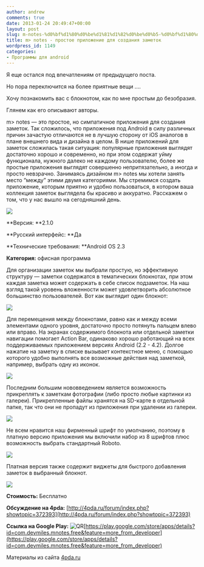 ```yaml
---
author: andrew
comments: true
date: 2013-01-24 20:49:47+00:00
layout: post
slug: m-notes-%d0%bf%d1%80%d0%be%d1%81%d1%82%d0%be%d0%b5-%d0%bf%d1%80%d0%b8%d0%bb%d0%be%d0%b6%d0%b5%d0%bd%d0%b8%d0%b5-%d0%b4%d0%bb%d1%8f-%d1%81%d0%be%d0%b7%d0%b4%d0%b0%d0%bd%d0%b8%d1%8f-%d0%b7%d0%b0
title: m> notes - простое приложение для создания заметок
wordpress_id: 1149
categories:
- Программы для android
---
```


Я еще остался под впечатлениям от предыдущего поста.





Но пора переключится на более приятные вещи ....





Хочу познакомить вас с блокнотом, как по мне простым до безобразия.





Глянем как его описывают авторы.


 <!-- more -->


m> notes — это простое, но симпатичное приложения для создания заметок. Так сложилось, что приложения под Android в силу различных причин зачастую отличаются не в лучшую сторону от iOS аналогов в плане внешнего вида и дизайна в целом. В нише приложений для заметок сложилась такая ситуация: популярные приложения выглядят достаточно хорошо и современно, но при этом содержат уйму функционала, нужного далеко не каждому пользователю, более же простые приложения выглядят совершенно непритязательно, а иногда и просто невзрачно. Занимаясь дизайном m> notes мы хотели занять место “между” этими двумя категориями. Мы стремимся создать приложение, которым приятно и удобно пользоваться, в котором ваша коллекция заметок выглядела бы красиво и аккуратно. Расскажем о том, что у нас вышло на сегодняшний день.





![](http://s.4pda.ru/wp-content/uploads/2013/01/screenshot-1-ru-288x480.png)





**Версия: **2.1.0





**Русский интерфейс: **Да





**Технические требования: **Android OS 2.3





**Категория:** офисная программа









Для организации заметок мы выбрали простую, но эффективную структуру — заметки содержатся в тематических блокнотах, при этом каждая заметка может содержать в себе список подзаметок. На наш взгляд такой уровень вложенности может удовлетворить абсолютное большинство пользователей. Вот как выглядит один блокнот:





**![](http://s.4pda.ru/wp-content/uploads/2013/01/screenshot-6-ru-288x480.png)**





Для перемещения между блокнотами, равно как и между всеми элементами одного уровня, достаточно просто потянуть пальцем влево или вправо. На экранах содержимого блокнота или отдельной заметки навигации помогает Action Bar, одинаково хорошо работающий на всех поддерживаемых приложением версиях Android (2.2 - 4.2). Долгое нажатие на заметку в списке вызывает контекстное меню, с помощью которого удобно выполнять все возможные действия над заметкой, например, выбрать одну из иконок.





**![](http://s.4pda.ru/wp-content/uploads/2013/01/screenshot-7-ru-288x480.png)**





Последним большим нововведением является возможность прикреплять к заметкам фотографии (либо просто любые картинки из галереи). Прикрепленные файлы хранятся на SD-карте в отдельной папке, так что они не пропадут из приложения при удалении из галереи.





**![](http://s.4pda.ru/wp-content/uploads/2013/01/screenshot-2-ru-288x480.png)**





Не всем нравится наш фирменный шрифт по умолчанию, поэтому в платную версию приложения мы включили набор из 8 шрифтов плюс возможность выбрать стандартный Roboto.





**![](http://s.4pda.ru/wp-content/uploads/2013/01/screenshot-5-ru-288x480.png)**





Платная версия также содержит виджеты для быстрого добавления заметок в выбранный блокнот.





**![](http://s.4pda.ru/wp-content/uploads/2013/01/widgets-288x480.png)**





**Стоимость:** Бесплатно





**Обсуждение на 4pda:** [http://4pda.ru/forum/index.php?showtopic=372393](http://4pda.ru/forum/index.php?showtopic=372393)





**Ссылка на Google Play:** ![QR](http://s.4pda.ru/forum/style_images/1/qr_code.gif)[https://play.google.com/store/apps/details?id=com.devmiles.mnotes.free&feature=more_from_developer](https://play.google.com/store/apps/details?id=com.devmiles.mnotes.free&feature=more_from_developer)





Материалы из сайта [4pda.ru](http://4pda.ru/2013/01/17/86418/)

